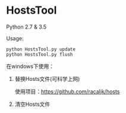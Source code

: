 # HostsTool

Python 2.7 & 3.5

Usage:
```
python HostsTool.py update
python HostsTool.py flush
```

在windows下使用：

1. 替换Hosts文件(可科学上网)

    使用项目：https://github.com/racaljk/hosts

2. 清空Hosts文件